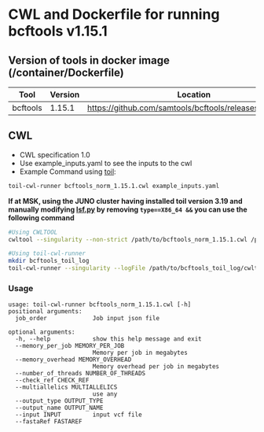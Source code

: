 # CWL and Dockerfile for running bcftools v1.15.1

## Version of tools in docker image (/container/Dockerfile)

| Tool     | Version | Location                                                 |
| -------- | ------- | -------------------------------------------------------- |
| bcftools | 1.15.1  | https://github.com/samtools/bcftools/releases/tag/1.15.1 |

## CWL

- CWL specification 1.0
- Use example_inputs.yaml to see the inputs to the cwl
- Example Command using [toil](https://toil.readthedocs.io):

```bash
toil-cwl-runner bcftools_norm_1.15.1.cwl example_inputs.yaml
```

**If at MSK, using the JUNO cluster having installed toil version 3.19 and manually modifying [lsf.py](https://github.com/DataBiosphere/toil/blob/releases/3.19.0/src/toil/batchSystems/lsf.py#L170) by removing `type==X86_64 &&` you can use the following command**

```bash
#Using CWLTOOL
cwltool --singularity --non-strict /path/to/bcftools_norm_1.15.1.cwl /path/to/inputs.yaml

#Using toil-cwl-runner
mkdir bcftools_toil_log
toil-cwl-runner --singularity --logFile /path/to/bcftools_toil_log/cwltoil.log  --jobStore /path/to/bcftools_jobStore --batchSystem lsf --workDir /path/to/bcftools_toil_log --outdir . --writeLogs /path/to/bcftools_toil_log --logLevel DEBUG --stats --retryCount 2 --disableCaching --maxLogFileSize 20000000000 /path/to/bcftools_norm_1.15.1.cwl /path/to/inputs.yaml > bcftools_toil.stdout 2> bcftools_toil.stderr &
```

### Usage

```
usage: toil-cwl-runner bcftools_norm_1.15.1.cwl [-h]
positional arguments:
  job_order             Job input json file

optional arguments:
  -h, --help            show this help message and exit
  --memory_per_job MEMORY_PER_JOB
                        Memory per job in megabytes
  --memory_overhead MEMORY_OVERHEAD
                        Memory overhead per job in megabytes
  --number_of_threads NUMBER_OF_THREADS
  --check_ref CHECK_REF
  --multiallelics MULTIALLELICS
                        use any
  --output_type OUTPUT_TYPE
  --output_name OUTPUT_NAME
  --input INPUT         input vcf file
  --fastaRef FASTAREF

```
